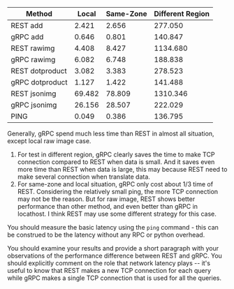 
|  Method 	        | Local  	| Same-Zone  	|  Different Region |
|---	            |---	    |---	        |---	            |
|   REST add	    | 2.421     | 2.656         | 277.050           |
|   gRPC add	    | 0.646     | 0.801         | 140.847           |
|   REST rawimg	    | 4.408 	| 8.427         | 1134.680          |
|   gRPC rawimg	    | 6.082     | 6.748         | 188.838  	        |
|   REST dotproduct	| 3.082     | 3.383  	    | 278.523           |
|   gRPC dotproduct	| 1.127     | 1.422         | 141.488  	        |
|   REST jsonimg	| 69.482    | 78.809        | 1310.346          |
|   gRPC jsonimg	| 26.156    | 28.507        | 222.029           |
|   PING            | 0.049     | 0.386         | 136.795           |

Generally, gRPC spend much less time than REST in almost all situation, except local raw image case.
1. For test in different region, gRPC clearly saves the time to make TCP connection compared to REST when  data is small. And it saves even more time than REST when data is large, this may because REST need to make several connection when translate data. 
2. For same-zone and local situation, gRPC only cost about 1/3 time of REST. Considering the relatively small ping, the more TCP connection may not be the reason. But for raw image, REST shows better performance than other method, and even better than gRPC in locathost. I think REST may use some different strategy for this case.

You should measure the basic latency  using the `ping` command - this can be construed to be the latency without any RPC or python overhead.

You should examine your results and provide a short paragraph with your observations of the performance difference between REST and gRPC. You should explicitly comment on the role that network latency plays -- it's useful to know that REST makes a new TCP connection for each query while gRPC makes a single TCP connection that is used for all the queries.